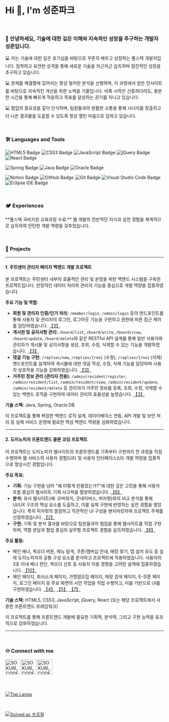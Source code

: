 <h1>Hi 👋, I'm 성준파크</h1>
<br>

### 🙋 안녕하세요, 기술에 대한 깊은 이해와 지속적인 성장을 추구하는 개발자 **성준**입니다.

💻 저는 기술에 대한 깊은 호기심을 바탕으로 꾸준히 배우고 성장하는 풀스택 개발자입니다. 침착하고 유연한 성격을 통해 새로운 기술을 차근차근 습득하며 점진적인 성장을 추구하고 있습니다.

💻 문제를 해결함에 있어서는 항상 철저한 분석을 선행하며, 이 과정에서 얻은 인사이트를 바탕으로 지속적인 개선을 위한 노력을 기울입니다. 비록 시작은 신중하더라도, 충분한 시간을 통해 빠르게 적응하고 목표를 달성하는 끈기를 지니고 있습니다.

💻 협업의 중요성을 깊이 인식하며, 팀원들과의 원활한 소통을 통해 시너지를 창출하고 더 나은 결과물을 도출할 수 있도록 항상 열린 마음으로 임하고 있습니다.

<br>

### 🛠 Languages and Tools
<p>
  <!-- Frontend -->
  <img src="https://img.shields.io/badge/HTML5-E34F26?style=flat-square&logo=html5&logoColor=fff" alt="HTML5 Badge"/>
  <img src="https://img.shields.io/badge/CSS3-1572B6?style=flat-square&logo=css3&logoColor=fff" alt="CSS3 Badge"/>
  <img src="https://img.shields.io/badge/JavaScript-F7DF1E?style=flat-square&logo=JavaScript&logoColor=fff" alt="JavaScript Badge"/>
  <img src="https://img.shields.io/badge/jQuery-0769AD?style=flat-square&logo=jQuery&logoColor=fff" alt="jQuery Badge"/>
  <img src="https://img.shields.io/badge/React-61DAFB?style=flat-square&logo=React&logoColor=fff" alt="React Badge"/>
</p>
<p>
  <!-- Backend & Database -->
  <img src="https://img.shields.io/badge/Spring-6DB33F?style=flat-square&logo=spring&logoColor=fff" alt="Spring Badge"/>
  <img src="https://img.shields.io/badge/JAVA-8F0000?style=flat-square&logo=Java&logoColor=4479A1" alt="Java Badge"/>
  <img src="https://img.shields.io/badge/Oracle-F80000?style=flat-square&logo=Oracle&logoColor=4479A1" alt="Oracle Badge"/>
</p>
<p>
  <!-- Tools & Collaboration -->
  <img src="https://img.shields.io/badge/Notion-ffffff?style=flat-square&logo=Notion&logoColor=black" alt="Notion Badge"/>
  <img src="https://img.shields.io/badge/GitHub-gray?style=flat-square&logo=GitHub&logoColor=black" alt="GitHub Badge"/>
  <img src="https://img.shields.io/badge/Git-blue?style=flat-square&logo=Git&logoColor=F05032" alt="Git Badge"/>
  <img src="https://img.shields.io/badge/Visual Studio Code-007ACC?style=flat-square&logo=visualstudiocode&logoColor=#007ACC" alt="Visual Studio Code Badge"/>
  <img src="https://img.shields.io/badge/Eclipse IDE-2C2255?style=flat-square&logo=eclipseide&logoColor=#fff" alt="Eclipse IDE Badge"/>
</p>

<br>

### 🏕️ Experiences
<p>
  **풀스택 국비지원 교육과정 수료:** 웹 개발의 전반적인 지식과 실전 경험을 체계적으로 습득하여 탄탄한 개발 역량을 갖추었습니다.
</p>

<br>

### 🚀 Projects
---
#### **1. 주민센터 관리자 페이지 백엔드 개발 프로젝트**
본 프로젝트는 주민센터 내부의 효율적인 관리 및 운영을 위한 백엔드 시스템을 구축한 프로젝트입니다. 안정적인 데이터 처리와 관리자 기능을 중심으로 개발 역량을 집중하였습니다.

**주요 기능 및 역할:**
*   **회원 및 관리자 인증/인가 처리:** `/member/login`, `/admin/login` 등의 엔드포인트를 통해 사용자 및 관리자의 로그인, 로그아웃 기능을 구현하고 권한에 따른 접근 제어를 담당하였습니다. [【3】](about:blank)
*   **게시판 및 공지사항 관리:** `/board/list`, `/board/write`, `/board/view`, `/board/update`, `/board/delete`와 같은 RESTful API 설계를 통해 일반 사용자와 관리자가 게시물 및 공지사항을 생성, 조회, 수정, 삭제할 수 있는 기능을 개발하였습니다. [【3】](about:blank)
*   **댓글 기능 구현:** `/replies/new`, `/replies/{rno}` (수정), `/replies/{rno}` (삭제) 엔드포인트를 설계하여 게시물에 대한 댓글 작성, 수정, 삭제 기능을 담당하며 사용자 상호작용 기능을 강화하였습니다. [【3】](about:blank)
*   **거주민 정보 관리 (관리자 전용):** `/admin/resident/register`, `/admin/resident/list`, `/admin/resident/view`, `/admin/resident/update`, `/admin/resident/delete` 등 관리자가 거주민 정보를 등록, 조회, 수정, 삭제할 수 있는 백엔드 로직을 구현하여 데이터 관리의 효율성을 높였습니다. [【3】](about:blank)

**기술 스택:** Java, Spring, Oracle DB

이 프로젝트를 통해 복잡한 백엔드 로직 설계, 데이터베이스 연동, API 개발 및 보안 처리 등 실제 서비스 운영에 필요한 핵심 백엔드 역량을 심화하였습니다.

---
#### **2. 도미노피자 프론트엔드 클론 코딩 프로젝트**
이 프로젝트는 도미노피자 웹사이트의 프론트엔드를 기획부터 구현까지 전 과정을 직접 수행하며 웹 서비스의 사용자 경험(UX) 및 사용자 인터페이스(UI) 개발 역량을 집중적으로 향상시킨 경험입니다.

**주요 목표:**
*   **기획:** 기능 구현을 넘어 "왜 이렇게 만들었는가?"에 대한 깊은 고민을 통해 사용자 흐름 중심의 웹사이트 기획 사고력을 함양하였습니다. [【8】](about:blank)
*   **분석:** 유사 웹사이트(예: 오버워치, 굿네이버스, 피자헛)와의 비교 분석을 통해 UI/UX 구조의 핵심 요소를 도출하고, 이를 실제 구현에 반영하는 실전 경험을 쌓았습니다. 특히 피자헛의 깔끔하고 직관적인 UI 구성을 벤치마킹하여 프로젝트 주제를 선정하였습니다. [【2】](about:blank)
*   **구현:** 기획 및 분석 결과를 바탕으로 팀원들과의 협업을 통해 웹사이트를 직접 구현하며, 역할 분담과 협업 중심의 실무형 프로젝트 경험을 습득하였습니다. [【8】](about:blank)

**주요 활동:**
*   메인 배너, 퀵오더 버튼, 메뉴 탐색, 쿠폰/멤버십 안내, 매장 찾기, 앱 설치 유도 등 실제 도미노피자의 공통 구성 요소를 분석하고 프로젝트에 적용하였습니다. 사용자의 3초 이내 배너 판단, 퀵오더 선호 등 사용자 이용 경향을 고려한 설계에 집중하였습니다. [【10】](about:blank)
*   메인 페이지, 회사소개 페이지, 가맹점모집 페이지, 매장 검색 페이지, E-쿠폰 페이지, 로그인 페이지 등 주요 화면의 시안 작업을 직접 수행하고, 이를 기반으로 UI를 구현하였습니다. [【4】](about:blank) [【5】](about:blank) [【7】](about:blank)

**기술 스택:** HTML5, CSS3, JavaScript, jQuery, React (또는 해당 프로젝트에서 사용한 프론트엔드 프레임워크)

이 프로젝트를 통해 프론트엔드 개발에 필요한 기획력, 분석력, 그리고 구현 능력을 효과적으로 강화하였습니다.

---

<br>

### ♾️ Connect with me

[<img align="left" alt="SOKURI_CODE | velog" width="48px" src="https://img.icons8.com/color/48/000000/blog.png" />][website]
[<img align="left" alt="SOKURI_CODE | YouTube" width="48px" src="https://img.icons8.com/color/48/000000/youtube-play.png" />][youtube]
[<img align="left" alt="SOKURI_CODE | Instagram" width="48px" src="https://img.icons8.com/color/48/000000/instagram-new--v2.png" />][instagram]

[website]: http://febseo.dothome.co.kr
[youtube]: https://www.youtube.com/watch?v=64J_L24nSQQ
[instagram]: https://www.youtube.com/watch?v=64J_L24nSQQ  

<br><br><br><br><br><br>
[![Top Langs](https://github-readme-stats.vercel.app/api/top-langs/?username=anuraghazra&layout=donut)](https://github.com/anuraghazra/github-readme-stats)

<br>

[![Solved.ac 프로필](http://mazassumnida.wtf/api/generate_badge?boj=febseo)](https://solved.ac/febseo)
